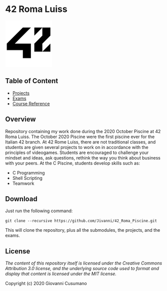 # 42 Roma Luiss

![42 Logo](resources/42-logo.png)

## Table of Content

* [Projects](group_projects/)
* [Exams](exams_material/)
* [Course Reference](reference/)

## Overview

Repository containing my work done during the 2020 October Piscine at 42 Roma Luiss.
The October 2020 Piscine were the first piscine ever for the Italian 42 branch.
At 42 Rome Luiss, there are not traditional classes, and students are given several projects 
to work on in accordance with the principles of videogames. 
Students are encouraged to challenge your mindset and ideas, ask questions, rethink the way you think about business with your peers.
At the C Piscine, students develop skills such as:

* C Programming
* Shell Scripting
* Teamwork

## Download

Just run the following command:

`git clone --recursive https://github.com/Jivanni/42_Roma_Piscine.git`

This will clone the repository, plus all the submodules,
the projects, and the exams.

## License

*The content of this repository itself is licensed under the Creative Commons
Attribution 3.0 license, and the underlying source code used to format and
display that content is licensed under the MIT license.*

Copyright (c) 2020 Giovanni Cusumano
